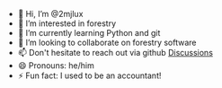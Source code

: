 - 👋 Hi, I’m @2mjlux
- 👀 I’m interested in forestry
- 🌱 I’m currently learning Python and git
- 💞️ I’m looking to collaborate on forestry software
- 📫 Don't hesitate to reach out via github [Discussions](https://github.com/2mjlux/2mjlux/discussions/1#discussion-7945415)
- 😄 Pronouns: he/him
- ⚡ Fun fact: I used to be an accountant!

<!---
2mjlux/2mjlux is a ✨ special ✨ repository because its `README.md` (this file) appears on your GitHub profile.
You can click the Preview link to take a look at your changes.
--->
